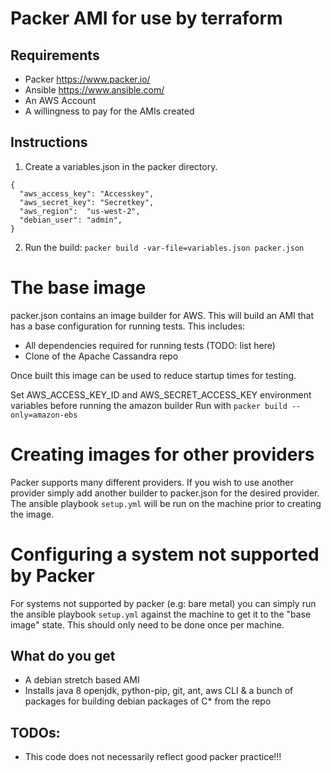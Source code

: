 # Packer AMI for use by terraform

## Requirements
- Packer https://www.packer.io/
- Ansible https://www.ansible.com/
- An AWS Account
- A willingness to pay for the AMIs created

## Instructions

1. Create a variables.json in the packer directory.

```
{
  "aws_access_key": "Accesskey",
  "aws_secret_key": "Secretkey",
  "aws_region":  "us-west-2",
  "debian_user": "admin",
}
```

2. Run the build:
`packer build -var-file=variables.json packer.json`

# The base image #
packer.json contains an image builder for AWS. This will build an AMI that has a base configuration for running tests.
This includes:
- All dependencies required for running tests (TODO: list here)
- Clone of the Apache Cassandra repo

Once built this image can be used to reduce startup times for testing.

Set AWS_ACCESS_KEY_ID and AWS_SECRET_ACCESS_KEY environment variables before running the amazon builder
Run with `packer build --only=amazon-ebs`

# Creating images for other providers #
Packer supports many different providers. If you wish to use another provider simply add another builder to packer.json
for the desired provider. The ansible playbook `setup.yml` will be run on the machine prior to creating the image.

# Configuring a system not supported by Packer #
For systems not supported by packer (e.g: bare metal) you can simply run the ansible playbook `setup.yml` against the machine
to get it to the "base image" state. This should only need to be done once per machine.

## What do you get
- A debian stretch based AMI
- Installs java 8 openjdk, python-pip, git, ant, aws CLI & a bunch of packages for building debian packages of C* from the repo

## TODOs:

- This code does not necessarily reflect good packer practice!!!

